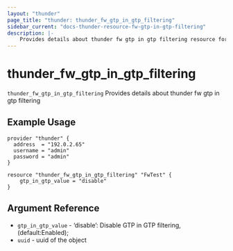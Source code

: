 ```yaml
---
layout: "thunder"
page_title: "thunder: thunder_fw_gtp_in_gtp_filtering"
sidebar_current: "docs-thunder-resource-fw-gtp-in-gtp-filtering"
description: |-
	Provides details about thunder fw gtp in gtp filtering resource for A10
---
```


# thunder\_fw\_gtp\_in\_gtp\_filtering

`thunder_fw_gtp_in_gtp_filtering` Provides details about thunder fw gtp in gtp filtering
## Example Usage


```hcl
provider "thunder" {
  address  = "192.0.2.65"
  username = "admin"
  password = "admin"
}

resource "thunder_fw_gtp_in_gtp_filtering" "FwTest" {
	gtp_in_gtp_value = "disable" 
}
```

## Argument Reference

* `gtp_in_gtp_value` - ‘disable’: Disable GTP in GTP filtering, (default:Enabled);
* `uuid` - uuid of the object


